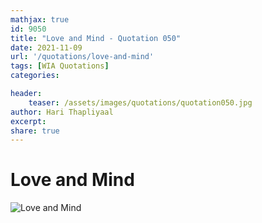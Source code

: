 ```yaml
---
mathjax: true
id: 9050
title: "Love and Mind - Quotation 050"
date: 2021-11-09
url: '/quotations/love-and-mind'
tags: [WIA Quotations] 
categories: 

header:
    teaser: /assets/images/quotations/quotation050.jpg
author: Hari Thapliyaal 
excerpt:
share: true 
---
```


# Love and Mind

![Love and Mind](/assets/images/quotations/quotation050.jpg)
